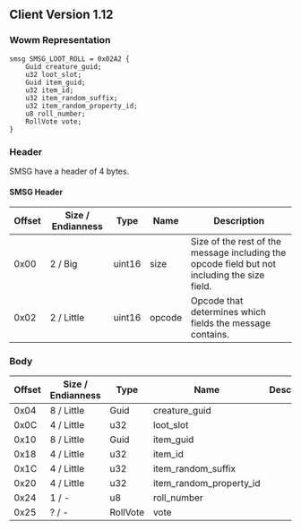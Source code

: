 ## Client Version 1.12

### Wowm Representation
```rust,ignore
smsg SMSG_LOOT_ROLL = 0x02A2 {
    Guid creature_guid;    
    u32 loot_slot;    
    Guid item_guid;    
    u32 item_id;    
    u32 item_random_suffix;    
    u32 item_random_property_id;    
    u8 roll_number;    
    RollVote vote;    
}
```
### Header
SMSG have a header of 4 bytes.

#### SMSG Header
| Offset | Size / Endianness | Type   | Name   | Description |
| ------ | ----------------- | ------ | ------ | ----------- |
| 0x00   | 2 / Big           | uint16 | size   | Size of the rest of the message including the opcode field but not including the size field.|
| 0x02   | 2 / Little        | uint16 | opcode | Opcode that determines which fields the message contains.|
### Body
| Offset | Size / Endianness | Type | Name | Description |
| ------ | ----------------- | ---- | ---- | ----------- |
| 0x04 | 8 / Little | Guid | creature_guid |  |
| 0x0C | 4 / Little | u32 | loot_slot |  |
| 0x10 | 8 / Little | Guid | item_guid |  |
| 0x18 | 4 / Little | u32 | item_id |  |
| 0x1C | 4 / Little | u32 | item_random_suffix |  |
| 0x20 | 4 / Little | u32 | item_random_property_id |  |
| 0x24 | 1 / - | u8 | roll_number |  |
| 0x25 | ? / - | RollVote | vote |  |
